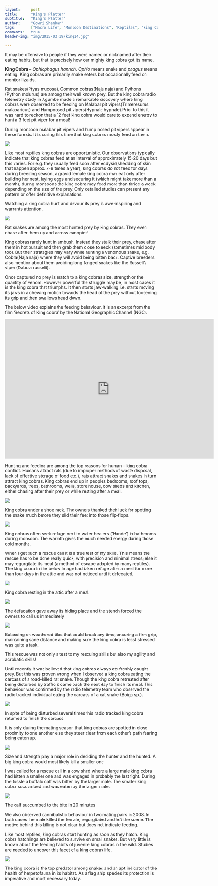 ```yaml
---
layout:     post
title:      "King's Platter"
subtitle:   "King's Platter"
author:     "Gowri Shankar"
tags:       ["Macro Life", "Monsoon Destinations", "Reptiles", "King Cobra", "Western Ghats", "Agumbe"]
comments:   true
header-img: "img/2015-03-19/king14.jpg"

---
```


<p>
It may be offensive to people if they were named or nicknamed after their eating habits, but that is precisely how our mighty king cobra got its name. 
</p>

<p>
<strong>King Cobra</strong> – <em>Ophiophagus hannah</em>. <em>Ophio</em> means snake and <em>phagus</em> means eating. King cobras are primarily snake eaters but occasionally feed on monitor lizards.
</p>

<p>
Rat snakes(Ptyas mucosa), Common cobras(Naja naja) and Pythons (Python molurus) are among their well known prey. But the king cobra radio telemetry study in Agumbe made a remarkable discovery where king cobras were observed to be feeding on Malabar pit vipers(Trimeresurus malabaricus) and Humpnosed pit vipers(Hypnale hypnale).Prior to this it was hard to reckon that a 12 feet king cobra would care to expend energy to hunt a 3 feet pit viper for a meal!
</p>

<p>
During monsoon malabar pit vipers and hump nosed pit vipers appear in these forests. It is during this time that king cobras mostly feed on them.
</p>

<img src="{{ site.baseurl }}/img/2015-03-19/king10.jpg">

<p>
Like most reptiles king cobras are opportunistic. Our observations typically indicate that king cobras feed at an interval of approximately 15-20 days but this varies. For e.g. they usually feed soon after ecdysis(shedding of skin that happen approx. 7-8 times a year), king cobras do not feed for days during breeding season, a gravid female king cobra may eat only after building her nest, laying eggs and securing it (which might take more than a month), during monsoons the king cobra may feed more than thrice a week depending on the size of the prey. Only detailed studies can present any pattern or offer definitive explanations.
</p>

<p>
Watching a king cobra hunt and devour its prey is awe-inspiring and warrants attention.
</p>

<img src="{{ site.baseurl }}/img/2015-03-19/king12.jpg">

<p>
Rat snakes are among the most hunted prey by king cobras. They even chase after them up and across canopies!
</p>

<p>
King cobras rarely hunt in ambush. Instead they stalk their prey, chase after them in hot pursuit and then grab them close to neck (sometimes mid body too). But their strategies may vary while hunting a venomous snake, e.g. Cobra(Naja naja) where they will avoid being bitten back. Captive breeders also mention about them avoiding long fanged snakes like the Russell’s viper (Daboia russelii).
</p>

<p>
Once captured no prey is match to a king cobras size, strength or the quantity of venom. However powerful the struggle may be, in most cases it is the king cobra that triumphs. It then starts jaw-walking i.e. starts moving its jaws in a chewing motion towards the head of the prey without loosening its grip and then swallows head down.
</p>

<p>
The below video explains the feeding behaviour. It is an excerpt from the film ‘Secrets of King cobra’ by the National Geographic Channel (NGC).
</p>

<iframe width="690" height="460" src="https://www.youtube.com/embed/FH-szKfsIfg?rel=0" frameborder="0" allowfullscreen></iframe>

<p>
Hunting and feeding are among the top reasons for human – king cobra conflict. Humans attract rats (due to improper methods of waste disposal, lack of effective storage of food etc.), rats attract snakes and snakes in turn attract king cobras. King cobras end up in peoples bedrooms, roof tops, backyards, trees, bathrooms, wells, store house, cow sheds and kitchen, either chasing after their prey or while resting after a meal.
</p>

<img src="{{ site.baseurl }}/img/2015-03-19/pict0081.jpg">

<p>
King cobra under a shoe rack. The owners thanked their luck for spotting the snake much before they slid their feet into those flip-flops.
</p>

<img src="{{ site.baseurl }}/img/2015-03-19/king04.jpg">

<p>
King cobras often seek refuge next to water heaters (‘Hande’) in bathrooms during monsoon. The warmth gives the much needed energy during those cold months.
</p>

<p>
When I get such a rescue call it is a true test of my skills. This means the rescue has to be done really quick, with precision and minimal stress; else it may regurgitate its meal (a method of escape adopted by many reptiles).  The king cobra in the below image had taken refuge after a meal for more than four days in the attic and was not noticed until it defecated.
</p>


<img src="{{ site.baseurl }}/img/2015-03-19/king15.jpg">

<p>
King cobra resting in the attic after a meal.
</p>

<img src="{{ site.baseurl }}/img/2015-03-19/king05.jpg">

<p>
The defacation gave away its hiding place and the stench forced the owners to call us immediately
</p>

<img src="{{ site.baseurl }}/img/2015-03-19/king16.jpg">

<p>
Balancing on weathered tiles that could break any time, ensuring a firm grip, maintaining sane distance and making sure the king cobra is least stressed was quite a task.
</p>

<p>
This rescue was not only a test to my rescuing skills but also my agility and acrobatic skills!
</p>

<p>
Until recently it was believed that king cobras always ate freshly caught prey. But this was proven wrong when I observed a king cobra eating the carcass of a road-killed rat snake. Though the king cobra retreated after being disturbed by traffic it came back the next day to finish its meal. This behaviour was confirmed by the radio telemetry team who observed the radio tracked individual eating the carcass of a cat snake (Boiga sp.).
</p>

<img src="{{ site.baseurl }}/img/2015-03-19/king19.jpg">

<p>
In spite of being disturbed several times this radio tracked king cobra returned to finish the carcass
</p>

<p>
It is only during the mating season that king cobras are spotted in close proximity to one another else they steer clear from each other’s path fearing being eaten up.
</p>

<img src="{{ site.baseurl }}/img/2015-03-19/king09.jpg">

<p>
Size and strength play a major role in deciding the hunter and the hunted. A big king cobra would most likely kill a smaller one
</p>

<p>
I was called for a rescue call in a cow shed where a large male king cobra had bitten a smaller one and was engaged in probably the last fight. During the tussle a buffalo calf was bitten by the larger male. The smaller king cobra succumbed and was eaten by the larger male.
</p>

<img src="{{ site.baseurl }}/img/2015-03-19/king07.jpg">

<p>
The calf succumbed to the bite in 20 minutes
</p>


<p>
We also observed cannibalistic behaviour in two mating pairs in 2008. In both cases the male killed the female, regurgitated and left the scene. The motive behind this killing is not clear but does not indicate feeding.
</p>

<p>
Like most reptiles, king cobras start hunting as soon as they hatch. King cobra hatchlings are believed to survive on small snakes. But very little is known about the feeding habits of juvenile king cobras in the wild. Studies are needed to uncover this facet of a king cobras life.
</p>

<img src="{{ site.baseurl }}/img/2015-03-19/king13.jpg">


<p>
The king cobra is the top predator among snakes and an apt indicator of the health of herpetofauna in its habitat. As a flag ship species its protection is imperative and most necessary today.
</p>
